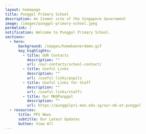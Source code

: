 ```yaml
---
layout: homepage
title: Punggol Primary School
description: An Isomer site of the Singapore Government
image: /images/punggol-primary-school.jpeg
permalink: /
notification: Welcome to Punggol Primary School.
sections:
  - hero:
      background: /images/homebannerdemo.gif
      key_highlights:
        - title: OUR Contacts
          description: ""
          url: /our-contacts/school-contact/
        - title: Useful Links
          description: ""
          url: /useful-links/pupils
        - title: Useful Links for Staff
          description: ""
          url: /useful-links/staff/
        - title: Our MK@Punggol
          description: ""
          url: https://punggolpri.moe.edu.sg/our-mk-at-punggol
  - resources:
      title: PPS News
      subtitle: Our Latest Updates
      button: View All
---
```

